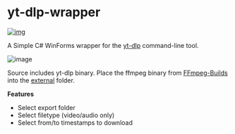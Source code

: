 # yt-dlp-wrapper
[![img](https://img.shields.io/badge/Windows%20x64-0078D6?style=for-the-badge&logo=windows&logoColor=white)](https://github.com/JuulH/yt-dlp-wrapper/releases/download/v1.0.0/yt-dlp-wrapper.zip)

A Simple C# WinForms wrapper for the [yt-dlp](https://github.com/yt-dlp/yt-dlp) command-line tool.  

![image](https://user-images.githubusercontent.com/31242537/226113977-80381cbb-ab4c-4f31-a400-6ecf62c51eb0.png)

Source includes yt-dlp binary. Place the ffmpeg binary from [FFmpeg-Builds](https://github.com/yt-dlp/FFmpeg-Builds/releases/) into the [external](yt-dlp-wrapper/external/) folder.

**Features**
- Select export folder
- Select filetype (video/audio only)
- Select from/to timestamps to download

